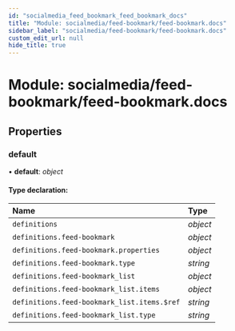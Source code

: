 ```yaml
---
id: "socialmedia_feed_bookmark_feed_bookmark_docs"
title: "Module: socialmedia/feed-bookmark/feed-bookmark.docs"
sidebar_label: "socialmedia/feed-bookmark/feed-bookmark.docs"
custom_edit_url: null
hide_title: true
---
```


# Module: socialmedia/feed-bookmark/feed-bookmark.docs

## Properties

### default

• **default**: *object*

#### Type declaration:

| Name | Type |
| :------ | :------ |
| `definitions` | *object* |
| `definitions.feed-bookmark` | *object* |
| `definitions.feed-bookmark.properties` | *object* |
| `definitions.feed-bookmark.type` | *string* |
| `definitions.feed-bookmark_list` | *object* |
| `definitions.feed-bookmark_list.items` | *object* |
| `definitions.feed-bookmark_list.items.$ref` | *string* |
| `definitions.feed-bookmark_list.type` | *string* |
